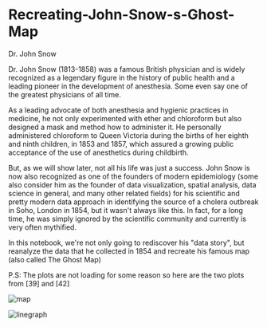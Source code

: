 # Recreating-John-Snow-s-Ghost-Map
Dr. John Snow


Dr. John Snow (1813-1858) was a famous British physician and is widely recognized as a legendary figure in the history of public health and a leading pioneer in the development of anesthesia. Some even say one of the greatest physicians of all time.

As a leading advocate of both anesthesia and hygienic practices in medicine, he not only experimented with ether and chloroform but also designed a mask and method how to administer it. He personally administered chloroform to Queen Victoria during the births of her eighth and ninth children, in 1853 and 1857, which assured a growing public acceptance of the use of anesthetics during childbirth.

But, as we will show later, not all his life was just a success. John Snow is now also recognized as one of the founders of modern epidemiology (some also consider him as the founder of data visualization, spatial analysis, data science in general, and many other related fields) for his scientific and pretty modern data approach in identifying the source of a cholera outbreak in Soho, London in 1854, but it wasn't always like this. In fact, for a long time, he was simply ignored by the scientific community and currently is very often mythified.

In this notebook, we're not only going to rediscover his "data story", but reanalyze the data that he collected in 1854 and recreate his famous map (also called The Ghost Map)

P.S: The plots are not loading for some reason so here are the two plots from [39] and [42]

![map](https://user-images.githubusercontent.com/34509856/147360773-9f10ddbf-4edf-4e09-a3d5-cca16eea0467.png)

![linegraph](https://user-images.githubusercontent.com/34509856/147360779-70321f30-ebc1-46a4-98d0-0c6c0e0adbab.png)
